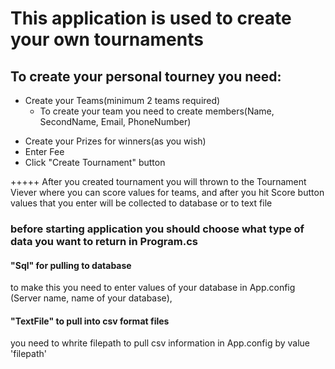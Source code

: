 # This application is used to create your own tournaments
## To create your personal tourney you need:
- Create your Teams(minimum 2 teams required)
  - To create your team you need to create members(Name, SecondName, Email, PhoneNumber)
* Create your Prizes for winners(as you wish)
* Enter Fee
* Click "Create Tournament" button


+++++ After you created tournament you will thrown to the Tournament Viever where you can score values for teams, and after you hit Score button values that you enter will be collected to database or to text file <h3>before starting application you should choose what type of data you want to return in Program.cs <h4>"Sql" for pulling to database</h4> to make this you need to enter values of your database in App.config (Server name, name of your database), <h4>"TextFile" to pull into csv format files</h4> you need to whrite filepath to pull csv information in App.config by value 'filepath'</h3>
